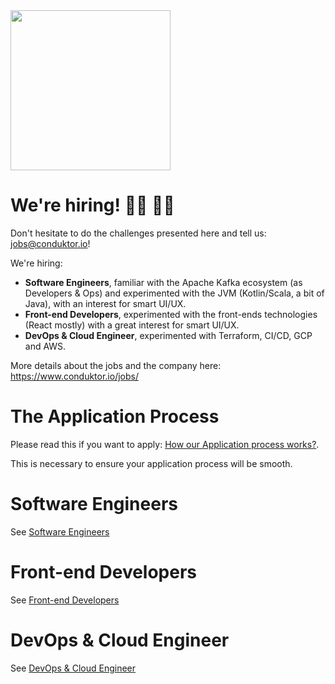 <img src="https://www.conduktor.io/uploads/conduktor.svg" width="256">

# We're hiring! 👨‍💻 👩‍💻

Don't hesitate to do the challenges presented here and tell us: jobs@conduktor.io!

We're hiring:

- **Software Engineers**, familiar with the Apache Kafka ecosystem (as Developers & Ops) and experimented with the JVM (Kotlin/Scala, a bit of Java), with an interest for smart UI/UX.
- **Front-end Developers**, experimented with the front-ends technologies (React mostly) with a great interest for smart UI/UX.
- **DevOps & Cloud Engineer**, experimented with Terraform, CI/CD, GCP and AWS.

More details about the jobs and the company here: https://www.conduktor.io/jobs/

# The Application Process

Please read this if you want to apply: [How our Application process works?](application-process.md).

This is necessary to ensure your application process will be smooth.

# Software Engineers

See [Software Engineers](software-engineers)

# Front-end Developers

See [Front-end Developers](frontend-developers)

# DevOps & Cloud Engineer

See [DevOps & Cloud Engineer](https://apply.workable.com/conduktor/j/2E1B4DA1E0/)

